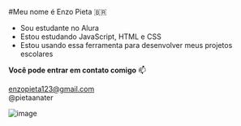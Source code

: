 #Meu nome é Enzo Pieta 🇧🇷 

- Sou estudante no Alura
- Estou estudando JavaScript, HTML e CSS
- Estou usando essa ferramenta para desenvolver meus projetos escolares


**Você pode entrar em contato comigo** 📫

enzopieta123@gmail.com<br>
@pietaanater


![image](https://github.com/PietaEnzo/PietaEnzo/assets/145782528/a179482d-cc25-4dd4-ac40-dc738e468124)
